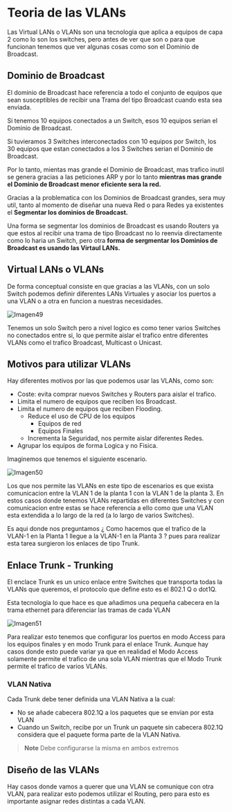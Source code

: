 # Teoria de las VLANs


Las Virtual LANs o VLANs son una tecnologia que aplica a equipos de capa 2 como lo son los switches, pero antes de ver que son o para que funcionan tenemos que ver algunas cosas como son el Dominio de Broadcast.

## Dominio de Broadcast

El dominio de Broadcast hace referencia a todo el conjunto de equipos que sean susceptibles de recibir una Trama del tipo Broadcast cuando esta sea enviada.

Si tenemos 10 equipos conectados a un Switch, esos 10 equipos serian el Dominio de Broadcast.

Si tuvieramos 3 Switches interconectados con 10 equipos por Switch, los 30 equipos que estan conectados a los 3 Switches serian el Dominio de Broadcast.

Por lo tanto, mientas mas grande el Dominio de Broadcast, mas trafico inutil se genera gracias a las peticiones ARP y por lo tanto **mientras mas grande el Dominio de Broadcast menor eficiente sera la red.**

Gracias a la problematica con los Dominios de Broadcast grandes, sera muy util, tanto al momento de diseñar una nueva Red o para Redes ya existentes el **Segmentar los dominios de Broadcast.**

Una forma se segmentar los dominios de Broadcast es usando Routers ya que estos al recibir una trama de tipo Broadcast no lo reenvia directamente como lo haria un Switch, pero otra **forma de sergmentar los Dominios de Broadcast es usando las Virtaul LANs.**

## Virtual LANs o VLANs

De forma conceptual consiste en que gracias a las VLANs, con un solo Switch podemos definir diferentes LANs Virtuales y asociar los puertos a una VLAN o a otra en funcion a nuestras necesidades.

![Imagen49](https://github.com/RaulEstram/Documentaciones/blob/main/Redes/Redes%20Introduccion/Imagenes/Imagen49.png)

Tenemos un solo Switch pero a nivel logico es como tener varios Switches no conectados entre si, lo que permite aislar el trafico entre diferentes VLANs como el trafico Broadcast, Multicast o Unicast.

## Motivos para utilizar VLANs

Hay diferentes motivos por las que podemos usar las VLANs, como son:

* Coste: evita comprar nuevos Switches y Routers para aislar el trafico.
* Limita el numero de equipos que reciben los Broadcast.
* Limita el numero de equipos que reciben Flooding.
    * Reduce el uso de CPU de los equipos
        * Equipos de red
        * Equipos Finales
    * Incrementa la Seguridad, nos permite aislar diferentes Redes.
* Agrupar los equipos de forma Logica y no Fisica.


Imaginemos que tenemos el siguiente escenario.

![Imagen50](https://github.com/RaulEstram/Documentaciones/blob/main/Redes/Redes%20Introduccion/Imagenes/Imagen50.png)

Los que nos permite las VLANs en este tipo de escenarios es que exista comunicacion entre la VLAN 1 de la planta 1 con la VLAN 1 de la planta 3. En estos casos donde tenemos VLANs repartidas en diferentes Switches y con comunicacion entre estas se hace referencia a ello como que una VLAN esta extendida a lo largo de la red (a lo largo de varios Switches).

Es aqui donde nos preguntamos ¿ Como hacemos que el trafico de la VLAN-1 en la Planta 1 llegue a la VLAN-1 en la Planta 3 ? pues para realizar esta tarea surgieron los enlaces de tipo Trunk.

## Enlace Trunk - Trunking

El enclace Trunk es un unico enlace entre Switches que transporta todas la VLANs que queremos, el protocolo que define esto es el 802.1 Q o dot1Q.

Esta tecnologia lo que hace es que añadimos una pequeña cabecera en la trama ethernet para diferenciar las tramas de cada VLAN

![Imagen51](https://github.com/RaulEstram/Documentaciones/blob/main/Redes/Redes%20Introduccion/Imagenes/Imagen51.png)

Para realizar esto tenemos que configurar los puertos en modo Access para los equipos finales y en modo Trunk para el enlace Trunk. Aunque hay casos donde esto puede variar ya que en realidad el Modo Access solamente permite el trafico de una sola VLAN mientras que el Modo Trunk permite el trafico de varios VLANs.


### VLAN Nativa

Cada Trunk debe tener definida una VLAN Nativa a la cual:

* No se añade cabecera 802.1Q a los paquetes que se envian por esta VLAN
* Cuando un Switch, recibe por un Trunk un paquete sin cabecera 802.1Q considera que el paquete forma parte de la VLAN Nativa.

> **Note** Debe configurarse la misma en ambos extremos 

## Diseño de las VLANs

Hay casos donde vamos a querer que una VLAN se comunique con otra VLAN, para realizar esto podemos utilizar el Routing, pero para esto es importante asignar redes distintas a cada VLAN.